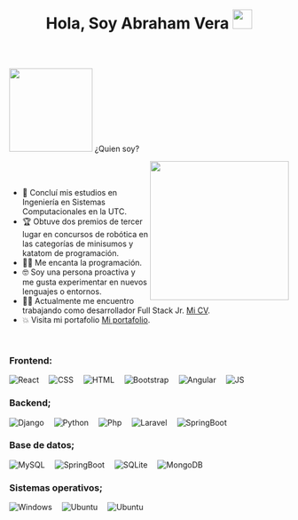 <h1 align="center">Hola, Soy Abraham Vera <img src="https://media.giphy.com/media/hvRJCLFzcasrR4ia7z/giphy.gif" width="35"></h1>
<p align="center">
  <a href="https://github.com/DenverCoder1/readme-typing-svg"><img src=""></a>
</p>


<br>
	
 <picture><img src = "https://i.gifer.com/origin/d8/d8f244271a7c56bc9fcb22f80505708c_w200.webp" width = 150px></picture> ¿Quien soy?

<picture> <img align="right" src="https://github.com/7oSkaaa/7oSkaaa/blob/main/Images/Right_Side.gif?raw=true" width = 250px></picture>

<br><br>

- :school: Concluí mis estudios en Ingeniería en Sistemas Computacionales en la UTC.
- :trophy: Obtuve dos premios de tercer lugar en concursos de robótica en las categorías de minisumos y katatom de programación.
- :technologist: Me encanta la programación.
- :nerd_face: Soy una persona proactiva y me gusta experimentar en nuevos lenguajes o entornos.
- :man_health_worker: Actualmente me encuentro trabajando como desarrollador Full Stack Jr. [Mi CV](https://desarrolladorjrabraham.000webhostapp.com/assent/documentos/CV%20-%20ABRAHAM%20VERA%20MARTINEZ.pdf).
- :boom: Visita mi portafolio [Mi portafolio](https://desarrolladorjrabraham.000webhostapp.com/).
<br>

### Frontend:
![React](https://img.shields.io/badge/-React-000?&logo=React)&emsp;
![CSS](https://img.shields.io/badge/-CSS-000?&logo=CSS3)&emsp;
![HTML](https://img.shields.io/badge/-HTML-000?&logo=HTML5)&emsp;
![Bootstrap](https://img.shields.io/badge/-Bootstrap-000?&logo=Bootstrap)&emsp;
![Angular](https://img.shields.io/badge/-Angular-000?&logo=Angular)&emsp;
![JS](https://img.shields.io/badge/-JS-000?&logo=Javascript)&emsp;

### Backend;
![Django](https://img.shields.io/badge/-Django-000?&logo=Django)&emsp;
![Python](https://img.shields.io/badge/-Python-000?&logo=Python)&emsp;
![Php](https://img.shields.io/badge/-Php-000?&logo=Php)&emsp;
![Laravel](https://img.shields.io/badge/-Laravel-000?&logo=Laravel)&emsp;
![SpringBoot](https://img.shields.io/badge/-SpringBoot-000?&logo=springboot)&emsp;

### Base de datos;
![MySQL](https://img.shields.io/badge/-MySQL-000?&logo=Mysql)&emsp;
![SpringBoot](https://img.shields.io/badge/-SQL-000?&logo=Sql)&emsp;
![SQLite](https://img.shields.io/badge/-SQLite-000?&logo=SQLite)&emsp;
![MongoDB](https://img.shields.io/badge/-MongoDB-000?&logo=MongoDB)&emsp;

### Sistemas operativos;
![Windows](https://img.shields.io/badge/-Windows-000?&logo=Windows)&emsp;
![Ubuntu](https://img.shields.io/badge/-Ubuntu-000?&logo=Ubuntu)&emsp;
![Ubuntu](https://img.shields.io/badge/-KaliLinux-000?&logo=KaliLinux)&emsp;

